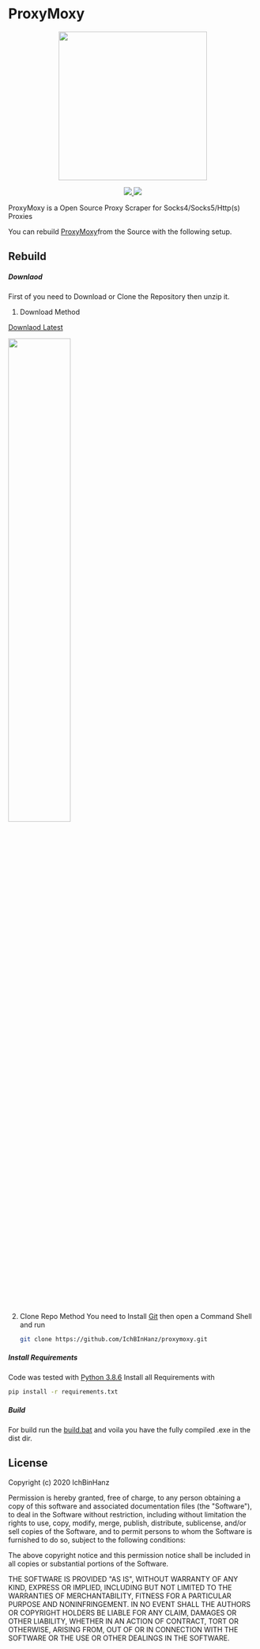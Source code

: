 # ProxyMoxy

<p align="center">
    <img width="300" src="https://i.ibb.co/gmtHx0H/githube-repo-img-round.png"/>
</p>

<p align="center">
    <a href="#license">
        <img src="https://img.shields.io/badge/license-MIT-blue.svg?style=flat" />
    </a>
    <a href="https://github.com/ullaakut/astronomer/releases/latest">
        <img src="https://img.shields.io/github/v/release/IchBInHanz/proxymoxy.svg?style=flat" />
    </a>
</p>

ProxyMoxy is a Open Source Proxy Scraper for Socks4/Socks5/Http(s) Proxies

You can rebuild [ProxyMoxy](https://github.com/IchBinHanz/proxymoxy)from the Source with the following setup.

## Rebuild

##### Downlaod
First of you need to Download or Clone the Repository then unzip it.

1. Download Method

[Downlaod Latest](https://github.com/IchBInHanz/proxymoxy/archive/main.zip)

<img width="50%" src="https://media4.giphy.com/media/D6c5n7XM7fBAA2zieW/giphy.gif">

2. Clone Repo Method
You need to Install [Git](https://gitforwindows.org/) then open a Command Shell and run
	```bash
	git clone https://github.com/IchBInHanz/proxymoxy.git
	```

##### Install Requirements
Code was tested with [Python 3.8.6](https://www.python.org/downloads/release/python-386/)
Install all Requirements with
```bash
pip install -r requirements.txt
```

##### Build
For build run the [build.bat](https://github.com/IchBInHanz/proxymoxy/blob/main/build.bat)
and voila you have the fully compiled .exe in the dist dir.
## License

Copyright (c) 2020 IchBinHanz

Permission is hereby granted, free of charge, to any person obtaining a copy
of this software and associated documentation files (the "Software"), to deal
in the Software without restriction, including without limitation the rights
to use, copy, modify, merge, publish, distribute, sublicense, and/or sell
copies of the Software, and to permit persons to whom the Software is
furnished to do so, subject to the following conditions:

The above copyright notice and this permission notice shall be included in all
copies or substantial portions of the Software.

THE SOFTWARE IS PROVIDED "AS IS", WITHOUT WARRANTY OF ANY KIND, EXPRESS OR
IMPLIED, INCLUDING BUT NOT LIMITED TO THE WARRANTIES OF MERCHANTABILITY,
FITNESS FOR A PARTICULAR PURPOSE AND NONINFRINGEMENT. IN NO EVENT SHALL THE
AUTHORS OR COPYRIGHT HOLDERS BE LIABLE FOR ANY CLAIM, DAMAGES OR OTHER
LIABILITY, WHETHER IN AN ACTION OF CONTRACT, TORT OR OTHERWISE, ARISING FROM,
OUT OF OR IN CONNECTION WITH THE SOFTWARE OR THE USE OR OTHER DEALINGS IN THE
SOFTWARE.
